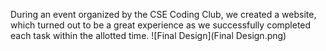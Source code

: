 During an event organized by the CSE Coding Club, we created a website, which turned out to be a great experience as we successfully completed each task within the allotted time.
![Final Design](Final Design.png)
